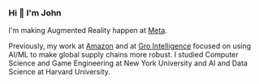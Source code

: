 ### Hi 👋 I'm John

I'm making Augmented Reality happen at [Meta](https://about.meta.com/metaverse/).

Previously, my work at [Amazon](https://www.amazon.jobs/en/teams/financial-intelligence-systems) and at [Gro Intelligence](https://gro-intelligence.com/) focused on using AI/ML to make global supply chains more robust. I studied Computer Science and Game Engineering at New York University and AI and Data Science at Harvard University.

<!--
**itsjohnward/itsjohnward** is a ✨ _special_ ✨ repository because its `README.md` (this file) appears on your GitHub profile.

Here are some ideas to get you started:

- 🔭 I’m currently working on ...
- 🌱 I’m currently learning ...
- 👯 I’m looking to collaborate on ...
- 🤔 I’m looking for help with ...
- 💬 Ask me about ...
- 📫 How to reach me: ...
- 😄 Pronouns: ...
- ⚡ Fun fact: ...
-->
